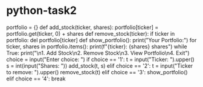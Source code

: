 # python-task2
portfolio = {}
def add_stock(ticker, shares):
 portfolio[ticker] = portfolio.get(ticker, 0) + shares
def remove_stock(ticker):
 if ticker in portfolio:
 del portfolio[ticker]
def show_portfolio():
 print("Your Portfolio:")
 for ticker, shares in portfolio.items():
 print(f"{ticker}: {shares} shares")
while True:
 print("\n1. Add Stock\n2. Remove Stock\n3. View Portfolio\n4. Exit")
 choice = input("Enter choice: ")
 if choice == '1':
 t = input("Ticker: ").upper()
 s = int(input("Shares: "))
 add_stock(t, s)
 elif choice == '2':
 t = input("Ticker to remove: ").upper()
 remove_stock(t)
 elif choice == '3':
 show_portfolio()
 elif choice == '4':
 break
